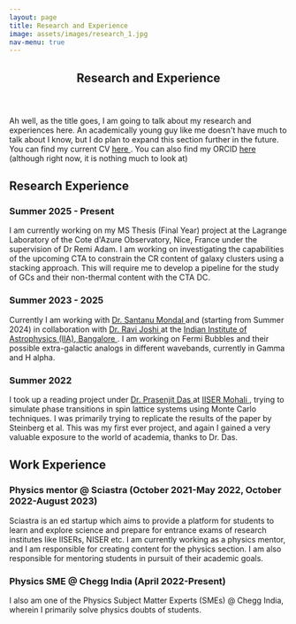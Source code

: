 ```yaml
---
layout: page
title: Research and Experience
image: assets/images/research_1.jpg
nav-menu: true
---
```


<!-- Main -->
<div id="main" class="alt">

<!-- One -->
<section id="one">
	<div class="inner">
		<header class="major">
			<h1>Research and Experience</h1>
		</header>

<!-- Content -->
<p>Ah well, as the title goes, I am going to talk about my research and experiences here. An academically young guy like me doesn't have much to talk about I know, but I do plan to expand this section further in the future. You can find my current CV <a href="https://drive.google.com/file/d/1GSLhn476QdRaRGjjKtxBaucGGkMRotpD/view?usp=share_link"> here </a>. You can also find my ORCID <a href="https://orcid.org/0000-0003-2694-8054"> here </a> (although right now, it is nothing much to look at)</p>
<h2 id="content">Research Experience</h2>
<div class = "row">
	<div class = "6u 12u$(small)">
		<h3>Summer 2025 - Present</h3>
		<p>I am currently working on my MS Thesis (Final Year) project at the Lagrange Laboratory of the Cote d'Azure Observatory, Nice, France under the supervision of Dr Remi Adam. I am working on investigating the capabilities of the upcoming CTA to constrain the CR content of galaxy clusters using a stacking approach. This will require me to develop a pipeline for the study of GCs and their non-thermal content with the CTA DC.</p>
	</div>
</div>
<div class="row">
	<div class="6u 12u$(small)">
		<h3>Summer 2023 - 2025 </h3>
		<p>Currently I am working with <a href = "https://www.iiap.res.in/people/profile/academic/santanu-mondal/"> Dr. Santanu Mondal </a> and (starting from Summer 2024) in collaboration with <a href = "https://www.iiap.res.in/people/profile/academic/ravi-joshi/"> Dr. Ravi Joshi </a> at the <a href = "https://www.iiap.res.in/"> Indian Institute of Astrophysics (IIA), Bangalore </a>. I am working on Fermi Bubbles and their possible extra-galactic analogs in different wavebands, currently in Gamma and H alpha.</p>
	</div>
	<div class="6u$ 12u$(small)">
		<h3>Summer 2022</h3>
		<p>I took up a reading project under <a href = "https://web.iisermohali.ac.in/dept/physics/Prasenjit_Das.html"> Dr. Prasenjit Das  </a> at <a href = "https://www.iisermohali.ac.in/"> IISER Mohali </a>, trying to simulate phase transitions in spin lattice systems using Monte Carlo techniques. I was primarily trying to replicate the results of the paper by Steinberg et al. This was my first ever project, and again I gained a very valuable exposure to the world of academia, thanks to Dr. Das.</p>
	</div>
</div>
<h2 id="content">Work Experience</h2>
<div class="row">
	<div class="6u 12u$(small)">
		<h3>Physics mentor @ Sciastra (October 2021-May 2022, October 2022-August 2023)</h3>
		<p>Sciastra is an ed startup which aims to provide a platform for students to learn and explore science and prepare for entrance exams of research institutes like IISERs, NISER etc. I am currently working as a physics mentor, and I am responsible for creating content for the physics section. I am also responsible for mentoring students in pursuit of their academic goals.</p>
	</div>
	<div class="6u$ 12u$(small)">
		<h3>Physics SME @ Chegg India (April 2022-Present)</h3>
		<p>I also am one of the Physics Subject Matter Experts (SMEs) @ Chegg India, wherein I primarily solve physics doubts of students.</p>
	</div>
</div>





